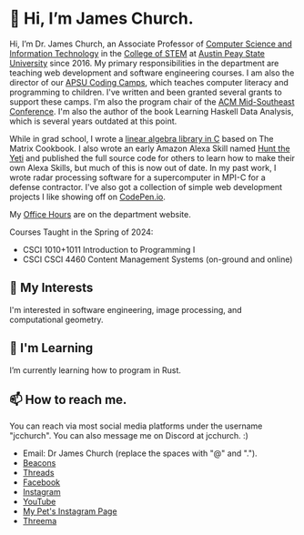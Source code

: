 # 👋 Hi, I’m James Church.

Hi, I’m Dr. James Church, an Associate Professor of [Computer Science and Information Technology](http://apsu.edu/csci) in the [College of STEM](http://apsu.edu/costem) at [Austin Peay State University](http://apsu.edu) since 2016. My primary responsibilities in the department are teaching web development and software engineering courses. I am also the director of our [APSU Coding Camps](https://www.apsu.edu/csci/camp/), which teaches computer literacy and programming to children. I've written and been granted several grants to support these camps. I'm also the program chair of the [ACM Mid-Southeast Conference](https://www.acmmidsoutheast.org/). I'm also the author of the book Learning Haskell Data Analysis, which is several years outdated at this point.

While in grad school, I wrote a [linear algebra library in C](https://github.com/jcchurch/C-Linear-Algebra) based on The Matrix Cookbook. I also wrote an early Amazon Alexa Skill named [Hunt the Yeti](https://github.com/jcchurch/HuntTheYetiAlexa) and published the full source code for others to learn how to make their own Alexa Skills, but much of this is now out of date. In my past work, I wrote radar processing software for a supercomputer in MPI-C for a defense contractor. I've also got a collection of simple web development projects I like showing off on [CodePen.io](https://codepen.io/collection/VYpLKd).

My [Office Hours](https://www.apsu.edu/csci/faculty/office-hours.php) are on the department website.

Courses Taught in the Spring of 2024:

- CSCI 1010+1011 Introduction to Programming I
- CSCI CSCI 4460 Content Management Systems (on-ground and online)

## 👀 My Interests

I'm interested in software engineering, image processing, and computational geometry.

## 🌱 I'm Learning

I’m currently learning how to program in Rust.

## 📫 How to reach me.

You can reach via most social media platforms under the username "jcchurch". You can also message me on Discord at jcchurch. :)

- Email: Dr James Church (replace the spaces with "@" and ".").
- [Beacons](https://beacons.ai/jcchurch)
- [Threads](https://www.threads.net/@jcchurch)
- [Facebook](https://www.facebook.com/jcchurch)
- [Instagram](https://www.instagram.com/jcchurch)
- [YouTube](https://www.youtube.com/jcchurch)
- [My Pet's Instagram Page](https://www.instagram.com/khanthegreeniguana)
- [Threema](https://threema.id/257MAAD2)
